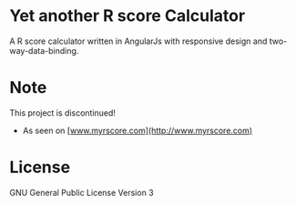 # Yet another R score Calculator

A R score calculator written in AngularJs with responsive design and two-way-data-binding.

# Note
This project is discontinued!

* As seen on [www.myrscore.com](http://www.myrscore.com)

# License
GNU General Public License Version 3
